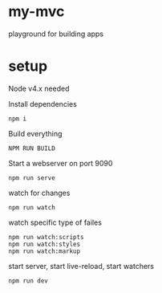 # my-mvc
playground for building apps


# setup
Node v4.x needed

Install dependencies
```shell
npm i
```

Build everything
```shell
NPM RUN BUILD
```

Start a webserver on port 9090
```shell
npm run serve
```

watch for changes
```shell
npm run watch
```

watch specific type of failes
```shell
npm run watch:scripts
npm run watch:styles
npm run watch:markup
```

start server, start live-reload, start watchers
```shell
npm run dev
```
